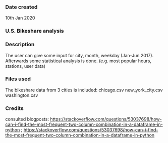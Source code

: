 ### Date created
10th Jan 2020


### U.S. Bikeshare analysis

### Description
The user can give some input for city, month, weekday (Jan-Jun 2017).
Afterwards some statistical analysis is done. (e.g. most popular hours, stations, user data)

### Files used
The bikeshare data from 3 cities is included:
chicago.csv
new_york_city.csv
washington.csv


### Credits
consulted blogposts:
https://stackoverflow.com/questions/53037698/how-can-i-find-the-most-frequent-two-column-combination-in-a-dataframe-in-python
;
https://stackoverflow.com/questions/53037698/how-can-i-find-the-most-frequent-two-column-combination-in-a-dataframe-in-python
